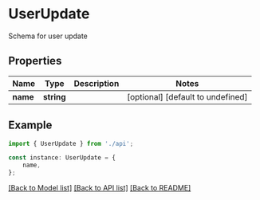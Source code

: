 # UserUpdate

Schema for user update

## Properties

Name | Type | Description | Notes
------------ | ------------- | ------------- | -------------
**name** | **string** |  | [optional] [default to undefined]

## Example

```typescript
import { UserUpdate } from './api';

const instance: UserUpdate = {
    name,
};
```

[[Back to Model list]](../README.md#documentation-for-models) [[Back to API list]](../README.md#documentation-for-api-endpoints) [[Back to README]](../README.md)
